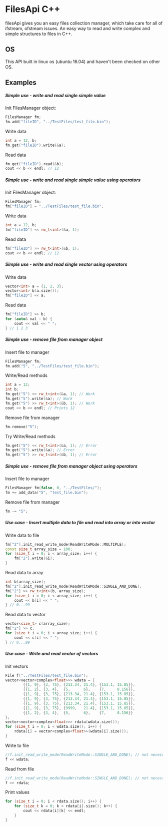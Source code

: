 # FilesApi C++
filesApi gives you an easy files collection manager, which take care for all of ifstream, ofstream issues. An easy way to read and write complex and simple structures to files in C++.

## OS
This API built in linux os (ubuntu 16.04) and haven't been checked on other OS.

## Examples
##### Simple use - write and read single simple value
Init FilesManager object:
```cpp
FilesManager fm;
fm.add("fileID", "../TestFiles/test_file.bin");
```
Write data
```cpp
int a = 12, b;
fm.get("fileID").write(&a);
```
Read data
```cpp
fm.get("fileID").read(&b);
cout << b << endl; // 12
```

##### Simple use - write and read single simple value using operators
Init FilesManager object:
```cpp
FilesManager fm;
fm["fileID"] = "../TestFiles/test_file.bin";
```
Write data
```cpp
int a = 12, b;
fm["fileID"] << rw_t<int>(&a, 1);
```
Read data
```cpp
fm["fileID"] >> rw_t<int>(&b, 1);
cout << b << endl; // 12
```

##### Simple use - write and read single vector using operators
Write data
```cpp
vector<int> a = {1, 2, 3};
vector<int> b(a.size());
fm["fileID"] << a;
```
Read data
```cpp
fm["fileID"] >> b;
for (auto& val : b) {
    cout << val << " ";
} // 1 2 3
```

##### Simple use - remove file from manager object
Insert file to manager
```cpp
FilesManager fm;
fm.add("5", "../TestFiles/test_file.bin");
```
Write/Read methods
```cpp
int a = 12;
int b;
fm.get("5") << rw_t<int>(&a, 1); // Work
fm.get("5").write(&a); // Work
fm.get("5") >> rw_t<int>(&b, 1); // Work
cout << b << endl; // Prints 12
```
Remove file from manager
```cpp
fm.remove("5");
```
Try Write/Read methods
```cpp
fm.get("5") << rw_t<int>(&a, 1); // Error
fm.get("5").write(&a); // Error
fm.get("5") >> rw_t<int>(&b, 1); // Error
```

##### Simple use - remove file from manager object using operators
Insert file to manager
```cpp
FilesManager fm(false, 0, "../TestFiles/");
fm += add_data("5", "test_file.bin");
```
Remove file from manager
```cpp
fm -= "5";
```

##### Use case - Insert multiple data to file and read into array or into vector
Write data to file
```cpp
fm["2"].init_read_write_mode(ReadWriteMode::MULTIPLE);
const size_t array_size = 100;
for (size_t i = 0; i < array_size; i++) {
    fm["2"].write(&i);
}
```
Read data to array
```cpp
int b[array_size];
fm["2"].init_read_write_mode(ReadWriteMode::SINGLE_AND_DONE);
fm["2"] >> rw_t<int>(b, array_size);
for (size_t i = 0; i < array_size; i++) {
    cout << b[i] << " ";
} // 0...99
```
Read data to vector
```cpp
vector<size_t> c(array_size);
fm["2"] >> c;
for (size_t i = 0; i < array_size; i++) {
    cout << c[i] << " ";
} // 0...99
```

##### Use case - Write and read vector of vectors
Init vectors
```cpp
File f("../TestFiles/test_file.bin");
vector<vector<complex<float>>> wdata = {
        {{1, 9}, {3, 75}, {213.34, 21.4}, {153.1, 15.85}},
        {{1, 2}, {3, 4},  {5,      6},    {7,     8.156}},
        {{1, 9}, {3, 75}, {213.34, 21.4}, {153.1, 15.85}},
        {{1, 9}, {3, 75}, {213.34, 21.4}, {153.1, 15.85}},
        {{1, 9}, {3, 75}, {213.34, 21.4}, {153.1, 15.85}},
        {{1, 9}, {3, 75}, {9999,   21.4}, {153.1, 15.85}},
        {{1, 2}, {3, 4},  {5,      6},    {7,     8.156}}
};
vector<vector<complex<float>>> rdata(wdata.size());
for (size_t i = 0; i < wdata.size(); i++) {
    rdata[i] = vector<complex<float>>(wdata[i].size());
}
```
Write to file
```cpp
//f.init_read_write_mode(ReadWriteMode::SINGLE_AND_DONE); // not necessary
f << wdata;
```
Read from file
```cpp
//f.init_read_write_mode(ReadWriteMode::SINGLE_AND_DONE); // not necessary
f >> rdata;
```
Print values
```cpp
for (size_t i = 0; i < rdata.size(); i++) {
    for (size_t k = 0; k < rdata[i].size(); k++) {
        cout << rdata[i][k] << endl;
    }
}
```
